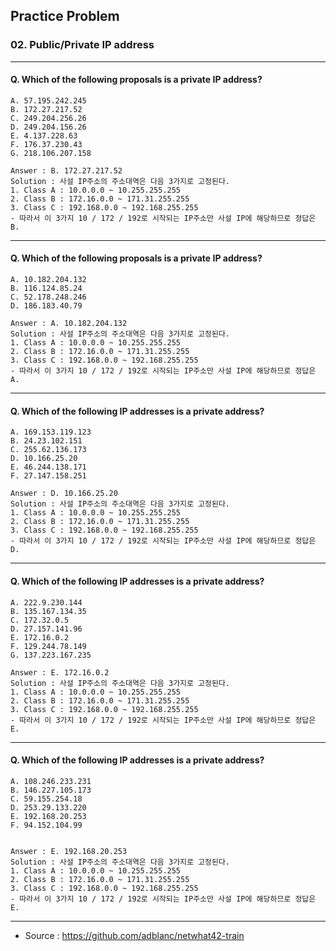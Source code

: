 ## Practice Problem

### 02. Public/Private IP address

------

#### Q. Which of the following proposals is a private IP address?

```
A. 57.195.242.245
B. 172.27.217.52
C. 249.204.256.26
D. 249.204.156.26
E. 4.137.228.63
F. 176.37.230.43
G. 218.106.207.158

Answer : B. 172.27.217.52
Solution : 사설 IP주소의 주소대역은 다음 3가지로 고정된다.
1. Class A : 10.0.0.0 ~ 10.255.255.255
2. Class B : 172.16.0.0 ~ 171.31.255.255
3. Class C : 192.168.0.0 ~ 192.168.255.255
- 따라서 이 3가지 10 / 172 / 192로 시작되는 IP주소만 사설 IP에 해당하므로 정답은 B.
```

------

#### Q. Which of the following proposals is a private IP address?

```
A. 10.182.204.132
B. 116.124.85.24
C. 52.178.248.246
D. 186.183.40.79

Answer : A. 10.182.204.132
Solution : 사설 IP주소의 주소대역은 다음 3가지로 고정된다.
1. Class A : 10.0.0.0 ~ 10.255.255.255
2. Class B : 172.16.0.0 ~ 171.31.255.255
3. Class C : 192.168.0.0 ~ 192.168.255.255
- 따라서 이 3가지 10 / 172 / 192로 시작되는 IP주소만 사설 IP에 해당하므로 정답은 A.
```

------

#### Q. Which of the following IP addresses is a private address?

```
A. 169.153.119.123
B. 24.23.102.151
C. 255.62.136.173
D. 10.166.25.20
E. 46.244.138.171
F. 27.147.158.251

Answer : D. 10.166.25.20
Solution : 사설 IP주소의 주소대역은 다음 3가지로 고정된다.
1. Class A : 10.0.0.0 ~ 10.255.255.255
2. Class B : 172.16.0.0 ~ 171.31.255.255
3. Class C : 192.168.0.0 ~ 192.168.255.255
- 따라서 이 3가지 10 / 172 / 192로 시작되는 IP주소만 사설 IP에 해당하므로 정답은 D.
```

------

#### Q. Which of the following IP addresses is a private address?

```
A. 222.9.230.144
B. 135.167.134.35
C. 172.32.0.5
D. 27.157.141.96
E. 172.16.0.2
F. 129.244.78.149
G. 137.223.167.235

Answer : E. 172.16.0.2
Solution : 사설 IP주소의 주소대역은 다음 3가지로 고정된다.
1. Class A : 10.0.0.0 ~ 10.255.255.255
2. Class B : 172.16.0.0 ~ 171.31.255.255
3. Class C : 192.168.0.0 ~ 192.168.255.255
- 따라서 이 3가지 10 / 172 / 192로 시작되는 IP주소만 사설 IP에 해당하므로 정답은 E.
```

------

#### Q. Which of the following IP addresses is a private address?

```
A. 108.246.233.231
B. 146.227.105.173
C. 59.155.254.18
D. 253.29.133.220
E. 192.168.20.253
F. 94.152.104.99


Answer : E. 192.168.20.253
Solution : 사설 IP주소의 주소대역은 다음 3가지로 고정된다.
1. Class A : 10.0.0.0 ~ 10.255.255.255
2. Class B : 172.16.0.0 ~ 171.31.255.255
3. Class C : 192.168.0.0 ~ 192.168.255.255
- 따라서 이 3가지 10 / 172 / 192로 시작되는 IP주소만 사설 IP에 해당하므로 정답은 E.
```

------

- Source : https://github.com/adblanc/netwhat42-train